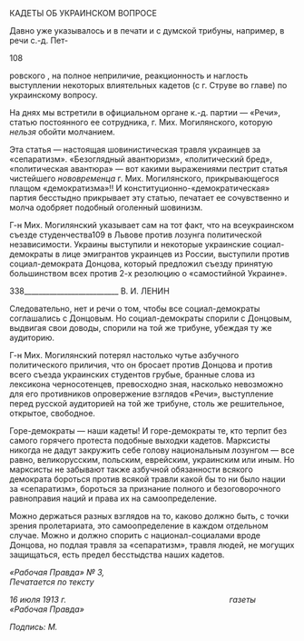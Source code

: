 КАДЕТЫ ОБ УКРАИНСКОМ ВОПРОСЕ

Давно уже указывалось и в печати и с думской трибуны, например, в речи с.-д. Пет-

108

ровского , на полное неприличие, реакционность и наглость выступлении некоторых влиятельных кадетов (с г. Струве во главе) по украинскому вопросу.

На днях мы встретили в официальном органе к.-д. партии — «Речи», статью посто­янного ее сотрудника, г. Мих. Могилянского, которую _нельзя_ обойти молчанием.

Эта статья — настоящая шовинистическая травля украинцев за «сепаратизм». «Без­оглядный авантюризм», «политический бред», «политическая авантюра» — вот какими выражениями пестрит статья чистейшего _нововременца_ г. Мих. Могилянского, прикры­вающегося плащом «демократизма»!! И конституционно-«демократическая» партия бесстыдно прикрывает эту статью, печатает ее сочувственно и молча одобряет подоб­ный оголенный шовинизм.

Г-н Мих. Могилянский указывает сам на тот факт, что на всеукраинском съезде сту­денчества109 в Львове против лозунга политической независимости. Украины выступи­ли и некоторые украинские социал-демократы в лице эмигрантов украинцев из России, выступили против социал-демократа Донцова, который предложил съезду принятую большинством всех против 2-х резолюцию о «самостийной Украине».

  

338__________________________ В. И. ЛЕНИН

Следовательно, нет и речи о том, чтобы все социал-демократы соглашались с Дон­цовым. Но социал-демократы спорили с Донцовым, выдвигая свои доводы, спорили на той же трибуне, убеждая ту же аудиторию.

Г-н Мих. Могилянский потерял настолько чутье азбучного политического приличия, что он бросает против Донцова и против всего съезда украинских студентов грубые, бранные слова из лексикона черносотенцев, превосходно зная, насколько невозможно для его противников опровержение взглядов «Речи», выступление перед русской ауди­торией на той же трибуне, столь же решительное, открытое, свободное.

Горе-демократы — наши кадеты! И горе-демократы те, кто терпит без самого горя­чего протеста подобные выходки кадетов. Марксисты никогда не дадут закружить себе голову национальным лозунгом — все равно, великорусским, польским, еврейским, ук­раинским или иным. Но марксисты не забывают также азбучной обязанности всякого демократа бороться против всякой травли какой бы то ни было нации за «сепаратизм», бороться за признание полного и безоговорочного равноправия наций и права их на са­моопределение.

Можно держаться разных взглядов на то, каково должно быть, с точки зрения проле­тариата, это самоопределение в каждом отдельном случае. Можно и должно спорить с национал-социалами вроде Донцова, но подлая травля за «сепаратизм», травля людей, не могущих защищаться, есть предел бесстыдства наших кадетов.

_«Рабочая Правда» № 3,                                                                    Печатается по тексту_

_16 июля 1913 г.                                                                         газеты «Рабочая Правда»_

_Подпись: М._